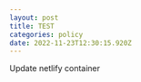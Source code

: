 ```yaml
---
layout: post
title: TEST
categories: policy
date: 2022-11-23T12:30:15.920Z
---
```

Update netlify container